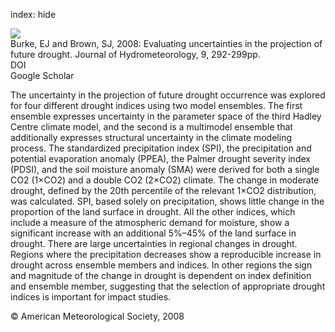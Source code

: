 index: hide

<div class="Citation">
    <div class="Citation-thumb CitationThumb-linked"  data-href="https://doi.org/10.1175/2007jhm929.1">
      <img src="https://static.claimspace.cloud/climate-study-static/refs/thumbs/12/Burke_and_Brown_2008-thumb.png" />
    </div>

  <div class="Citation-body">
    <div class="Citation-text">Burke, EJ and Brown, SJ, 2008: Evaluating uncertainties in the projection of future drought. <span class="Article-journal">Journal of Hydrometeorology, </span><span class="Article-volume">9, </span>292-299pp.</div>
    <div class="Citation-links">
      <div class="CitationLink" data-href="https://doi.org/10.1175/2007jhm929.1">
        <div class="CitationLink-icon CitationLink-Doi"></div>
        <div class="CitationLink-text">DOI</div>
      </div>
      <div class="CitationLink" data-href="https://scholar.google.com/scholar?q=10.1175/2007jhm929.1">
        <div class="CitationLink-icon CitationLink-Scholar"></div>
        <div class="CitationLink-text">Google Scholar</div>
      </div>
    </div>
  </div>
</div>

The uncertainty in the projection of future drought occurrence was explored for four different drought indices using two model ensembles. The first ensemble expresses uncertainty in the parameter space of the third Hadley Centre climate model, and the second is a multimodel ensemble that additionally expresses structural uncertainty in the climate modeling process. The standardized precipitation index (SPI), the precipitation and potential evaporation anomaly (PPEA), the Palmer drought severity index (PDSI), and the soil moisture anomaly (SMA) were derived for both a single CO2 (1×CO2) and a double CO2 (2×CO2) climate. The change in moderate drought, defined by the 20th percentile of the relevant 1×CO2 distribution, was calculated. SPI, based solely on precipitation, shows little change in the proportion of the land surface in drought. All the other indices, which include a measure of the atmospheric demand for moisture, show a significant increase with an additional 5%–45% of the land surface in drought. There are large uncertainties in regional changes in drought. Regions where the precipitation decreases show a reproducible increase in drought across ensemble members and indices. In other regions the sign and magnitude of the change in drought is dependent on index definition and ensemble member, suggesting that the selection of appropriate drought indices is important for impact studies.

<div class="Citation-copy">
&copy; American Meteorological Society, 2008
</div>